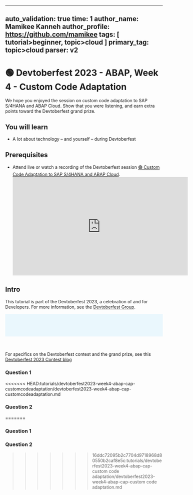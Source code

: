 ---
auto_validation: true
time: 1
author_name: Mamikee Kanneh
author_profile: https://github.com/mamikee
tags: [ tutorial>beginner, topic>cloud ]
primary_tag: topic>cloud
parser: v2
-------

# 🟢 Devtoberfest 2023 - ABAP, Week 4 - Custom Code Adaptation
<!-- description --> We hope you enjoyed the session on custom code adaptation to SAP S/4HANA and ABAP Cloud. Show that you were listening, and earn extra points toward the Devtoberfest grand prize. 
 
## You will learn
- A lot about technology – and yourself – during Devtoberfest

## Prerequisites
- Attend live or watch a recording of the Devtoberfest session [🟢 Custom Code Adaptation to SAP S/4HANA and ABAP Cloud](https://www.youtube.com/watch?v=I09O-hZAXHw). <iframe width="560" height="315" src="https://www.youtube.com/embed/I09O-hZAXHw" frameborder="0" allowfullscreen></iframe>


## Intro
This tutorial is part of the Devtoberfest 2023, a celebration of and for Developers. For more information, see the [Devtoberfest Group](https://groups.community.sap.com/t5/devtoberfest/gh-p/Devtoberfest).

![Devtoberfest](devtoberfest-banner.gif)

&nbsp;

For specifics on the Devtoberfest contest and the grand prize, see this [Devtoberfest 2023 Contest blog](https://groups.community.sap.com/t5/devtoberfest-blog-posts/devtoberfest-2023-contest/ba-p/9357)

### Question 1   

<<<<<<< HEAD:tutorials/devtoberfest2023-week4-abap-cap-customcodeadaptation/devtoberfest2023-week4-abap-cap-customcodeadaptation.md
### Question 2 
=======
### Question 1

### Question 2
>>>>>>> 16ddc72095b2c7704d9718968d80550b2caf8e5c:tutorials/devtoberfest2023-week4-abap-cap-custom code adaptation/devtoberfest2023-week4-abap-cap-custom code adaptation.md
